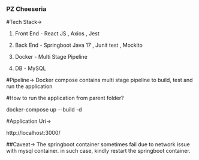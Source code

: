 ### PZ Cheeseria

#Tech Stack->

1. Front End - React JS , Axios , Jest

2. Back End - Springboot Java 17 , Junit test , Mockito 

3. Docker - Multi Stage Pipeline

4. DB - MySQL

#Pipeline->
Docker compose contains multi stage pipeline to build, test and run the application

#How to run the application from parent folder?

docker-compose up --build -d

#Application Uri->

http://localhost:3000/

##Caveat->
The springboot container sometimes fail due to network issue with mysql container. in such case, kindly restart the springboot container.





